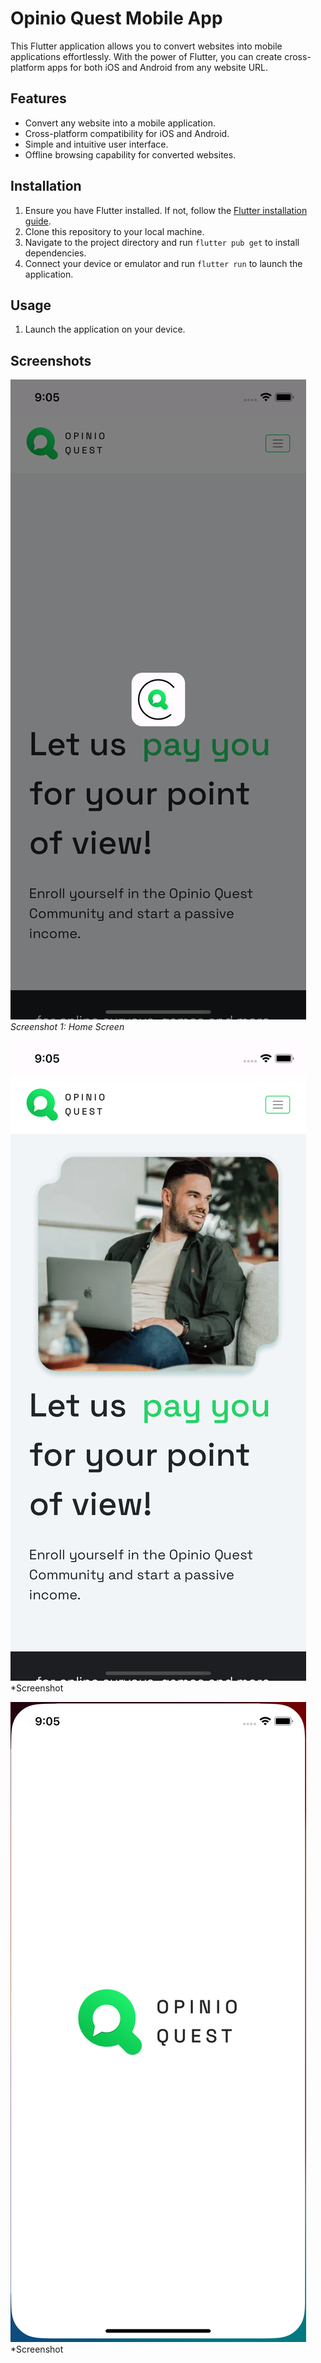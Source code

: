 # Opinio Quest Mobile App

This Flutter application allows you to convert websites into mobile applications effortlessly. With the power of Flutter, you can create cross-platform apps for both iOS and Android from any website URL.

## Features

- Convert any website into a mobile application.
- Cross-platform compatibility for iOS and Android.
- Simple and intuitive user interface.
- Offline browsing capability for converted websites.

## Installation

1. Ensure you have Flutter installed. If not, follow the [Flutter installation guide](https://flutter.dev/docs/get-started/install).
2. Clone this repository to your local machine.
3. Navigate to the project directory and run `flutter pub get` to install dependencies.
4. Connect your device or emulator and run `flutter run` to launch the application.

## Usage

1. Launch the application on your device.

## Screenshots

![Screenshot 1](screenshots/shot1.png)
*Screenshot 1: Home Screen*

![Screenshot 2](screenshots/shot2.png)
*Screenshot 

![Screenshot 3](screenshots/shot3.png)
*Screenshot 
